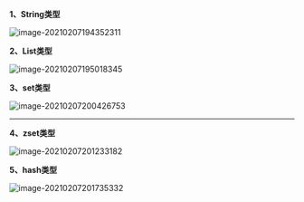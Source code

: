 **1、String类型**

![image-20210207194352311](D:\developTools\allProject\JavaWeb\day35_redis_01_start\redis\3、redis中不同类型的操作.assets\image-20210207194352311.png)

**2、List类型**

![image-20210207195018345](D:\developTools\allProject\JavaWeb\day35_redis_01_start\redis\3、redis中不同类型的操作.assets\image-20210207195018345.png)

**3、set类型**

![image-20210207200426753](D:\developTools\allProject\JavaWeb\day35_redis_01_start\redis\3、redis中不同类型的操作.assets\image-20210207200426753.png)

****

**4、zset类型**

![image-20210207201233182](D:\developTools\allProject\JavaWeb\day35_redis_01_start\redis\3、redis中不同类型的操作.assets\image-20210207201233182.png)

**5、hash类型**

![image-20210207201735332](D:\developTools\allProject\JavaWeb\day35_redis_01_start\redis\3、redis中不同类型的操作.assets\image-20210207201735332.png)